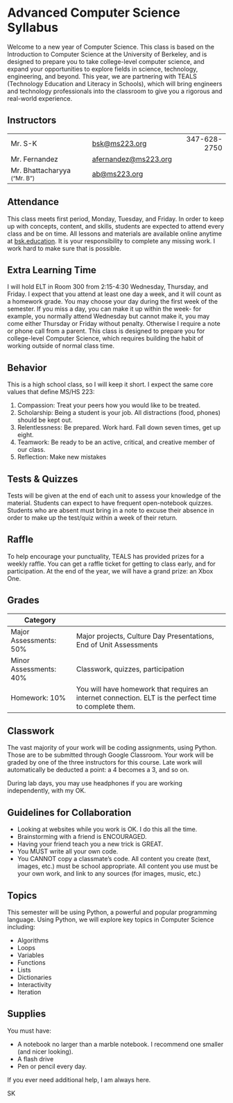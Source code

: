 # Advanced Computer Science Syllabus


Welcome to a new year of Computer Science. This class is based on the Introduction to Computer Science at the University of Berkeley, and is designed to prepare you to take college-level computer science, and expand your opportunities to explore fields in science, technology, engineering, and beyond. This year, we are partnering with TEALS (Technology Education and Literacy in Schools), which will bring engineers and technology professionals into the classroom to give you a rigorous and real-world experience. 


## Instructors

|  |  |  |
|--|-|-:|
| Mr. S-K |[bsk@ms223.org](mailto:bsk@ms223.org)  |  347-628-2750|
|	Mr. Fernandez  |	afernandez@ms223.org   ||
|Mr. Bhattacharyya <small>(“Mr. B”)</small>|ab@ms223.org ||  

## Attendance
This class meets first period, Monday, Tuesday, and Friday. In order to keep up with concepts, content, and skills, students are expected to attend every class and be on time. 
All lessons and materials are available online anytime at [bsk.education](http://bsk.education). It is your responsibility to complete any missing work. I work hard to make sure that is possible. 

## Extra Learning Time
I will hold ELT in Room 300 from 2:15-4:30 Wednesday, Thursday, and Friday. I expect that you attend at least one day a week, and it will count as a homework grade. You may choose your day during the first week of the semester. If you miss a day, you can make it up within the week- for example, you normally attend Wednesday but cannot make it, you may come either Thursday or Friday without penalty. Otherwise I require a note or phone call from a parent. 
This class is designed to prepare you for college-level Computer Science, which requires building the habit of working outside of normal class time. 


## Behavior
This is a high school class, so I will keep it short. I expect the same core values that define MS/HS 223:
1. Compassion:  Treat your peers how you would like to be treated.
2. Scholarship: Being a student is your job. All distractions (food, phones) should be kept out.
3. Relentlessness: Be prepared. Work hard. Fall down seven times, get up eight.
4. Teamwork: Be ready to be an active, critical, and creative member of our class.
5. Reflection: Make new mistakes


## Tests & Quizzes
Tests will be given at the end of each unit to assess your knowledge of the material. 
Students can expect to have frequent open-notebook quizzes. Students who are absent must bring in a note to excuse their absence in order to make up the test/quiz within a week of their return.


## Raffle
To help encourage your punctuality, TEALS has provided prizes for a weekly raffle. You can get a raffle ticket for getting to class early, and for participation.
At the end of the year, we will have a grand prize: an Xbox One.


## Grades

| Category | |
|--|--|
|  Major Assessments: 50%  | Major projects, Culture Day Presentations, End of Unit Assessments |
|Minor Assessments: 40%|Classwork, quizzes, participation|
|Homework: 10%|You will have homework that requires an internet connection. ELT is the perfect time to complete them.|

## Classwork
The vast majority of your work will be coding assignments, using Python. Those are to be submitted through Google Classroom. Your work will be graded by one of the three instructors for this course. Late work will automatically be deducted a point: a 4 becomes a 3, and so on. 


During lab days, you may use headphones if you are working independently, with my OK. 
## Guidelines for Collaboration
* Looking at websites while you work is OK. I do this all the time.
* Brainstorming with a friend is ENCOURAGED.
* Having your friend teach you a new trick is GREAT.
* You MUST write all your own code.
* You CANNOT copy a classmate’s code.
All content you create (text, images, etc.) must be school appropriate. 
All content you use must be your own work, and link to any sources (for images, music, etc.)


## Topics
This semester will be using Python, a powerful and popular programming language. Using Python, we will explore key topics in Computer Science including:
* Algorithms
* Loops
* Variables
* Functions
* Lists
* Dictionaries
* Interactivity
* Iteration


## Supplies
You must have: 
* A notebook no larger than a marble notebook. I recommend one smaller (and nicer looking).
* A flash drive
* Pen or pencil every day. 


If you ever need additional help, I am always here.


SK